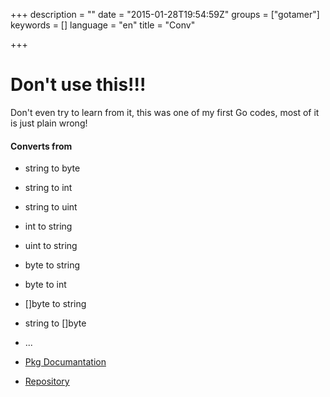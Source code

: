 +++
description = ""
date = "2015-01-28T19:54:59Z"
groups = ["gotamer"]
keywords = []
language = "en"
title = "Conv"

+++

Don't use this!!!
=================

Don't even try to learn from it, this was one of my first Go codes, most of it is just plain wrong!

#### Converts from 

 * string to byte 
 * string to int 
 * string to uint
 * int    to string
 * uint   to string
 * byte   to string 
 * byte   to int
 * []byte to string 
 * string to []byte 
 * ...



 * [Pkg Documantation](http://go.pkgdoc.org/bitbucket.org/gotamer/conv "GoTamer Conversion Pkg Documentation")
 * [Repository](https://bitbucket.org/gotamer/conv "GoTamer Conversion Repository")
 

